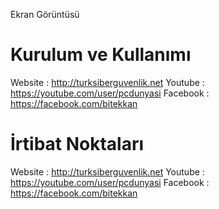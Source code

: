 Ekran Görüntüsü

Kurulum ve Kullanımı
=
Website : http://turksiberguvenlik.net
Youtube : https://youtube.com/user/pcdunyasi
Facebook : https://facebook.com/bitekkan

İrtibat Noktaları
=
Website : http://turksiberguvenlik.net
Youtube : https://youtube.com/user/pcdunyasi
Facebook : https://facebook.com/bitekkan



